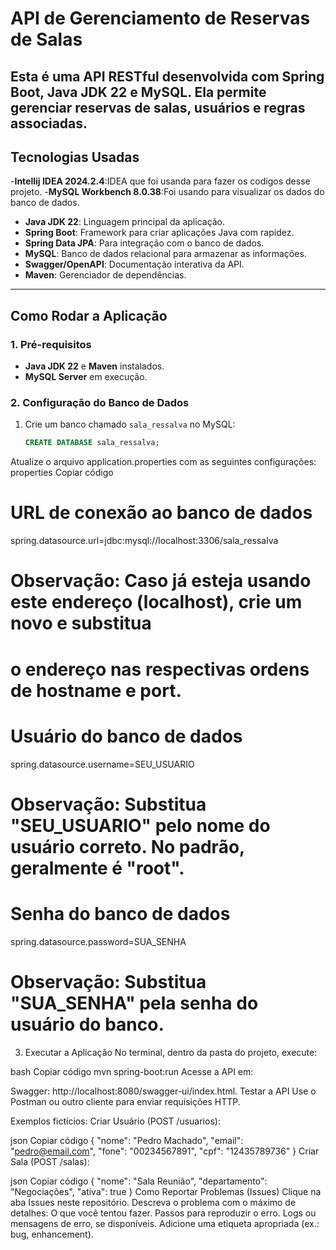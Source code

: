 # API de Gerenciamento de Reservas de Salas

Esta é uma API RESTful desenvolvida com **Spring Boot**, **Java JDK 22** e **MySQL**. Ela permite gerenciar reservas de salas, usuários e regras associadas.
---

## Tecnologias Usadas

-**Intellij IDEA 2024.2.4**:IDEA que foi usanda para fazer os codigos desse projeto.
-**MySQL Workbench 8.0.38**:Foi usando para visualizar os dados do banco de dados.
- **Java JDK 22**: Linguagem principal da aplicação.
- **Spring Boot**: Framework para criar aplicações Java com rapidez.
- **Spring Data JPA**: Para integração com o banco de dados.
- **MySQL**: Banco de dados relacional para armazenar as informações.
- **Swagger/OpenAPI**: Documentação interativa da API.
- **Maven**: Gerenciador de dependências.

---

## Como Rodar a Aplicação

### 1. Pré-requisitos
- **Java JDK 22** e **Maven** instalados.
- **MySQL Server** em execução.

### 2. Configuração do Banco de Dados
1. Crie um banco chamado `sala_ressalva` no MySQL:
   ```sql
   CREATE DATABASE sala_ressalva;
Atualize o arquivo application.properties com as seguintes configurações:
properties
Copiar código
# URL de conexão ao banco de dados
spring.datasource.url=jdbc:mysql://localhost:3306/sala_ressalva
# Observação: Caso já esteja usando este endereço (localhost), crie um novo e substitua 
# o endereço nas respectivas ordens de hostname e port.

# Usuário do banco de dados
spring.datasource.username=SEU_USUARIO
# Observação: Substitua "SEU_USUARIO" pelo nome do usuário correto. No padrão, geralmente é "root".

# Senha do banco de dados
spring.datasource.password=SUA_SENHA
# Observação: Substitua "SUA_SENHA" pela senha do usuário do banco.
3. Executar a Aplicação
No terminal, dentro da pasta do projeto, execute:

bash
Copiar código
mvn spring-boot:run
Acesse a API em:

Swagger: http://localhost:8080/swagger-ui/index.html.
 Testar a API
Use o Postman ou outro cliente para enviar requisições HTTP.

Exemplos fictícios:
Criar Usuário (POST /usuarios):

json
Copiar código
{
  "nome": "Pedro Machado",
  "email": "pedro@email.com",
  "fone": "00234567891",
  "cpf": "12435789736"
}
Criar Sala (POST /salas):

json
Copiar código
{
  "nome": "Sala Reunião",
  "departamento": "Negociações",
  "ativa": true
}
 Como Reportar Problemas (Issues)
Clique na aba Issues neste repositório.
Descreva o problema com o máximo de detalhes:
O que você tentou fazer.
Passos para reproduzir o erro.
Logs ou mensagens de erro, se disponíveis.
Adicione uma etiqueta apropriada (ex.: bug, enhancement).
